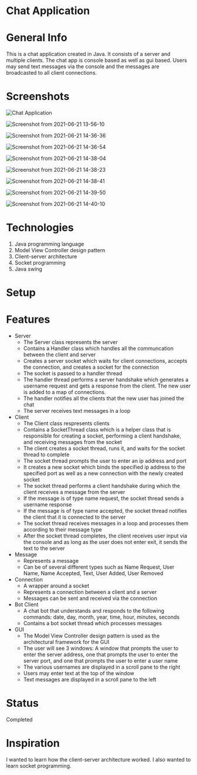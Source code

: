 # Chat Application

# General Info 
This is a chat application created in Java. It consists of a server and multiple clients. The chat app is console based as well as gui based. Users may send text messages via the console and the messages are broadcasted to all client connections.

# Screenshots 

![Chat Application](https://user-images.githubusercontent.com/78180667/125865633-0363631b-fca8-4244-94f7-a957d5e36d9d.jpg)


![Screenshot from 2021-06-21 13-56-10](https://user-images.githubusercontent.com/49923044/122811671-c5cacc80-d29e-11eb-86dd-069a62d16b75.png)

![Screenshot from 2021-06-21 14-36-36](https://user-images.githubusercontent.com/49923044/122811697-cd8a7100-d29e-11eb-8a7c-50481a605fe4.png)

![Screenshot from 2021-06-21 14-36-54](https://user-images.githubusercontent.com/49923044/122811710-d11df800-d29e-11eb-92f5-efccc0924c6e.png)

![Screenshot from 2021-06-21 14-38-04](https://user-images.githubusercontent.com/49923044/122811719-d3805200-d29e-11eb-9633-aa946552883a.png)

![Screenshot from 2021-06-21 14-38-23](https://user-images.githubusercontent.com/49923044/122811725-d54a1580-d29e-11eb-80cd-86d4128e8e21.png)

![Screenshot from 2021-06-21 14-38-41](https://user-images.githubusercontent.com/49923044/122811732-d713d900-d29e-11eb-8ccb-aa5232974e54.png)

![Screenshot from 2021-06-21 14-39-50](https://user-images.githubusercontent.com/49923044/122811752-dc712380-d29e-11eb-9c02-ff1a0d0aa393.png)

![Screenshot from 2021-06-21 14-40-10](https://user-images.githubusercontent.com/49923044/122811764-e004aa80-d29e-11eb-8954-410d13feb502.png)


# Technologies
1) Java programming language
3) Model View Controller design pattern
4) Client-server architecture
5) Socket programming
6) Java swing

# Setup

# Features
* Server
  * The Server class represents the server
  * Contains a Handler class which handles all the communcation between the client and server
  * Creates a server socket which waits for client connections, accepts the connection, and creates a socket for the connection
  * The socket is passed to a handler thread
  * The handler thread performs a server handshake which generates a username request and gets a response from the client. The new user is added to a map of connections.
  * The handler notifies all the clients that the new user has joined the chat
  * The server receives text messages in a loop 
* Client
  * The Client class respresents clients
  * Contains a SocketThread class which is a helper class that is responsible for creating a socket, performing a client handshake, and receiving messages from the socket
  * The client creates a socket thread, runs it, and waits for the socket thread to complete
  * The socket thread prompts the user to enter an ip address and port
  * It creates a new socket which binds the specified ip address to the specified port as well as a new connection with the newly created socket
  * The socket thread performs a client handshake during which the client receives a message from the server
  * If the message is of type name request, the socket thread sends a username response
  * If the message is of type name accepted, the socket thread notifies the client that it is connected to the server
  * The socket thread receives messages in a loop and processes them according to their message type
  * After the socket thread completes, the client receives user input via the console and as long as the user does not enter exit, it sends the text to the server
* Message
  * Represents a message
  * Can be of several different types such as Name Request, User Name, Name Accepted, Text, User Added, User Removed
* Connection
  * A wrapper around a socket
  * Represents a connection between a client and a server
  * Messages can be sent and received via the connection
* Bot Client
  * A chat bot that understands and responds to the following commands: date, day, month, year, time, hour, minutes, seconds
  * Contains a bot socket thread which processes messages
* GUI
  * The Model View Controller design pattern is used as the architectural framework for the GUI
  * The user will see 3 windows: A window that prompts the user to enter the server address, one that prompts the user to enter the server port, and one that prompts the user to enter a user name
  * The various usernames are displayed in a scroll pane to the right
  * Users may enter text at the top of the window
  * Text messages are displayed in a scroll pane to the left

# Status
Completed

# Inspiration
I wanted to learn how the client-server architecture worked. I also wanted to learn socket programming.
